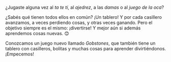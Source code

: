 ¿Jugaste alguna vez al _ta te tí_, al _ajedrez_, a las _damas_ o al _juego de la oca_?

¿Sabés qué tienen todos ellos en común? ¡Un tablero! Y por cada casillero avanzamos, a veces perdiendo cosas, y otras veces ganando. Pero el objetivo siempre es el mismo: ¡divertirse! Y mejor aún si además aprendemos cosas nuevas.  :blush:

Conozcamos un juego nuevo llamado _Gobstones_, que también tiene un tablero con casilleros, bolitas y muchas cosas para aprender divirtiéndonos. ¡Empecemos!

